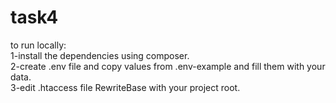 # task4  
to run locally:  
1-install the dependencies using composer.  
2-create .env file and copy values from .env-example and fill them with your data.  
3-edit .htaccess file RewriteBase with your project root.  
